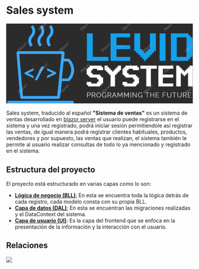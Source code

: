 # Sales system

![](https://raw.githubusercontent.com/JaSsT20/SalesSyste_AP1_Levid/bcf0913fd4b0968ee3a422fab5cb27f8be710b69/wwwroot/imgs/LogoSmall.png)

Sales system, traducido al español **"Sistema de ventas"** es un sistema de ventas desarrollado en [blazor server](httphttps://learn.microsoft.com/es-es/aspnet/core/blazor/hosting-models?view=aspnetcore-7.0#blazor-server:// "blazor server") el usuario puede registrarse en el sistema y una vez registrado, podrá iniciar sesión permitiendole así registrar las ventas, de igual manera podrá registrar clientes habituales, productos, vendedores y por supuesto, las ventas que realizan, el sistema también le permite al usuario realizar consultas de todo lo ya mencionado y registrado en el sistema.

## Estructura del proyecto
El proyecto está estructurado en varias capas como lo son:
- [**Lógica de negocio (BLL)**:](https://github.com/JaSsT20/SalesSyste_AP1_Levid/tree/main/BLL "Lógica de negocio (BLL):") En esta se encuentra toda la lógica detrás de cada registro, cada modelo consta con su propia BLL. 
- [ **Capa de datos (DAL)**:](https://github.com/JaSsT20/SalesSyste_AP1_Levid/tree/main/Data " Capa de datos (DAL):") En esta se encuentran las migraciones realizadas y el DataContext del sistema.
- [**Capa de usuario (UI)**](https://github.com/JaSsT20/SalesSyste_AP1_Levid/tree/main/Pages "Capa de usuario (UI)"): Es la capa del frontend que se enfoca en la presentación de la información y la interacción con el usuario. 
## Relaciones
![](https://lh3.googleusercontent.com/pw/AMWts8DufhYJd9QzwJpWhL95_y_SadT8iYVLLh26VNbnFpEUl_X98vlNKrBv0vaV-2YfowIlo3QSA8WB2IDqQccmRljSTV5mO7_Jr3Ip1B4Qpow9szzNi6glnq0YE0731cBhLusoaJfqboN8gYUyJADDgxY_WSthjMc-GmXRjySm5jTDOACV7TUEMOjRHRYJ9tNbT3bMuWTbuP-WBtAvMfDqcu4oAmAkbpR2vzZrQu7xWuqkqsK1obMPuo2WG7bVDVvaJuchNBmP9v6DggZwTPTJ7DEqXjL4GUdN-S2dNP8p5AwH-SGwmIZMY034Y0eXKL4kelxiuykYWyNccZSo-Xvi9WxYnuJwFkt_josc0VZ6UzpM-wNT6cMiPf-b5yncAzrSxksBXuHOhWvBuhvSiVw0gytIcEI6rOQP1iz8qcgkp-qtHgGw2RsALLDGAcAOazcPQOXeGce25puZzcf1EMIqJQz4Ai4Dgo54bIvZ2Lltt-TqDeg8_inuVIiRrZfT7TuNUsvvWOpM5_Jfxiw9bZ-tRY-w3EyW1B7JZ912m4icblj8VP7WJG9vhrXha6hENtuloAoFbQ19SMEKvxXyc1XwnJGy8zV388yfvDE2DmbZtdJtx7rLwOvqhG7GbSqcfoz-wq74GCc8Gb535HWBkDnVXX3lXmEwipC0d1F12YKkFy5t3IxyGiQjblNQYdoaN8qU95IBYOi3rHc_EFiuEom7rxoEO0nnq9Me1ideefxRP8fIITJY3SZP4vxZMuA5evOOCNenrJy81edEdWuD5yBKFXVTqGQ_kWnfNkEjTT7wJL5esxzQQktaaXZSbhc5JI1RH5HlaRjFhjkOAt2QwRVyFiLnVmLN0gKuvoUDo6uFou7l7MGMfb2qa2e5yiMNV63mP1JKjbQeJ92KHdH3N9Y-2-sAzsR58DcsD7IaPavqI8wGqaa4PKJBgHHxkIQ8wBXP7eaYnueJEnyPHfDfYiwH4k48GzOrObqGUnV7ukSufAXNZsaTgOtQMjSuiAwEyv5XQwX2=w1340-h536-s-no?authuser=0)
